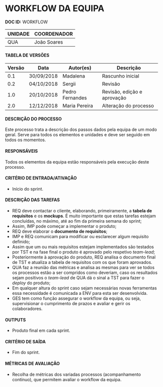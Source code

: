 # WORKFLOW DA EQUIPA

**DOC ID:** WORKFLOW

| UNIDADE | COORDENADOR |
|---------|-------------|
|QUA|João Soares|

#### TABELA DE VERSÕES

| Versão | Data | Autor(es) | Descrição |
|--------|------|---------|-----------|
|0.1|30/09/2018|Madalena|Rascunho inicial|
|0.2|04/10/2018|Sergii|Revisão|
|1.0|20/10/2018|Pedro Fernandes|Revisão, edição e aprovação|
|2.0|12/12/2018|Maria Pereira| Alteração do processo|

#### DESCRIÇÃO DO PROCESSO

Este processo trata a descrição dos passos dados pela equipa de um modo geral. Serve para todos os elementos e unidades e deve ser seguido em todos os momentos.

#### RESPONSÁVEIS

Todos os elementos da equipa estão responsáveis pela execução deste processo.

#### CRITÉRIO DE ENTRADA/ATIVAÇÃO

* Início do sprint.

#### DESCRIÇÃO DAS TAREFAS

* REQ deve contactar o cliente, elaborando, primeiramente, a **tabela de requisitos** e os **mockups**. É muito importante que estas tarefas estejam concluídas, no máximo, até ao fim da primeira semana do sprint;
* Assim, IMP pode começar a implementar o produto;
* REQ deve elaborar o **documento de requisitos**;
* IMP e REQ comunicam para modificar ou esclarecer algum requisito definido;
* Assim que um ou mais requisitos estejam implementados são testados por TST e na fase final o produto é aprovado pelo respetivo *team-lead*;
* Posteriormente à aprovação do produto, REQ analisa o documento final de TST e atualiza a tabela de requisitos com os que foram aprovados.
* QUA faz a reunião das métricas e analisa as mesmas para ver se todos os processos estão a ser compridos como deveriam, caso os resultados sejam positivos o *team-lead* de QUA dá o sinal a TST para fazer o *deploy* do produto;
* Em qualquer altura do sprint caso sejam necessárias novas ferramentas essa necessidade é comunicada a ENV para esta ser desenvolvida.
* GES tem como função assegurar o workflow da equipa, ou seja, supervisionar o cumprimento de prazos e avaliar e gerir os colaboradores.

#### OUTPUTS

* Produto final em cada sprint.

#### CRITÉRIO DE SAÍDA

* Fim do sprint.

#### MÉTRICAS DE AVALIAÇÃO

* Recolha de métricas dos variadas processos (acompanhamento contínuo), que permitem avaliar o workflow da equipa.
